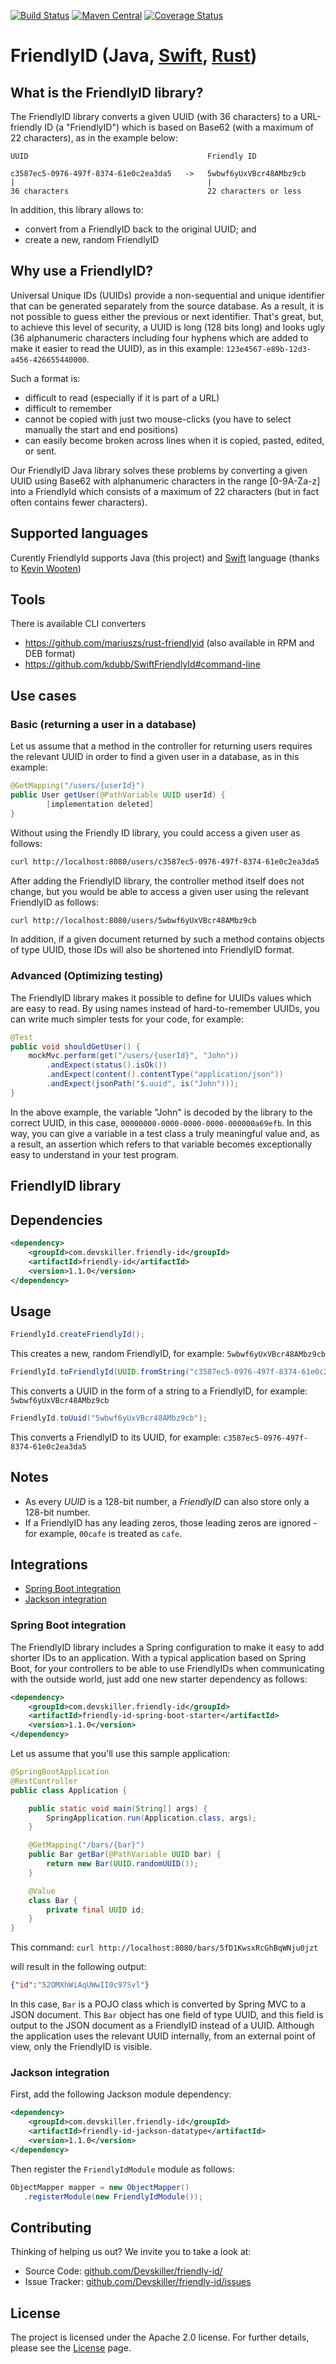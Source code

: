 [![Build Status](https://travis-ci.org/Devskiller/friendly-id.svg?branch=master)](https://travis-ci.org/Devskiller/friendly-id)  [![Maven Central](https://maven-badges.herokuapp.com/maven-central/com.devskiller.friendly-id/friendly-id/badge.svg)](https://maven-badges.herokuapp.com/maven-central/com.devskiller.friendly-id/friendly-id)  [![Coverage Status](https://coveralls.io/repos/github/Devskiller/friendly-id/badge.svg?branch=master)](https://coveralls.io/github/Devskiller/friendly-id?branch=master)

FriendlyID (Java, [Swift](https://github.com/kdubb/SwiftFriendlyId), [Rust](https://github.com/mariuszs/friendly_id)) 
==


What is the FriendlyID library?
--
The FriendlyID library converts a given UUID (with 36 characters) to a URL-friendly ID (a "FriendlyID") which is based on Base62 (with a maximum of 22 characters), as in the example below:


    UUID                                        Friendly ID
    
    c3587ec5-0976-497f-8374-61e0c2ea3da5   ->   5wbwf6yUxVBcr48AMbz9cb
    |                                           |                              
    36 characters                               22 characters or less

In addition, this library allows to:
 

* convert from a FriendlyID back to the original UUID; and
* create a new, random FriendlyID

Why use a FriendlyID?
--
Universal Unique IDs (UUIDs) provide a non-sequential and unique identifier that can be generated separately from the source database. As a result, it is not possible to guess either the previous or next identifier. That's great, but, to achieve this level of security, a UUID is long (128 bits long) and looks ugly (36 alphanumeric characters including four hyphens which are added to make it easier to read the UUID), as in this example: `123e4567-e89b-12d3-a456-426655440000`.

Such a format is:

* difficult to read (especially if it is part of a URL)
* difficult to remember
* cannot be copied with just two mouse-clicks (you have to select manually the start and end positions)
* can easily become broken across lines when it is copied, pasted, edited, or sent.


Our FriendlyID Java library solves these problems by converting a given UUID using Base62 with alphanumeric characters in the range [0-9A-Za-z] into a FriendlyId which consists of a maximum of 22 characters (but in fact often contains fewer characters).

Supported languages
--

Curently FriendlyId supports Java (this project) and [Swift](https://github.com/kdubb/SwiftFriendlyId) language (thanks to [Kevin Wooten](https://github.com/kdubb)) 

Tools
--

There is available CLI converters

* https://github.com/mariuszs/rust-friendlyid (also available in RPM and DEB format)
* https://github.com/kdubb/SwiftFriendlyId#command-line

## Use cases

### Basic (returning a user in a database)


Let us assume that a method in the controller for returning users requires the relevant UUID in order to find a given user in a database, as in this example:

```java
@GetMapping("/users/{userId}") 
public User getUser(@PathVariable UUID userId) {
        [implementation deleted]
}
```

Without using the Friendly ID library, you could access a given user as follows:

```bash
curl http://localhost:8080/users/c3587ec5-0976-497f-8374-61e0c2ea3da5
```


After adding the FriendlyID library, the controller method itself does not change, but you would be able to access a given user using the relevant FriendlyID as follows: 

```bash
curl http://localhost:8080/users/5wbwf6yUxVBcr48AMbz9cb
```



In addition, if a given document returned by such a method contains objects of type UUID, those IDs will also be shortened into FriendlyID format.


### Advanced (Optimizing testing)

 
 The FriendlyID library makes it possible to define for UUIDs values which are easy to read. By using names instead of hard-to-remember UUIDs, you can write much simpler tests for your code, for example:
 
```java
@Test 
public void shouldGetUser() { 
    mockMvc.perform(get("/users/{userId}", "John")) 
        .andExpect(status().isOk()) 
        .andExpect(content().contentType("application/json")) 
        .andExpect(jsonPath("$.uuid", is("John"))); 
} 
```

In the above example, the variable "John" is decoded by the library to the correct UUID, in this case, `00000000-0000-0000-0000-000000a69efb`. In this way, you can give a variable in a test class a truly meaningful value and, as a result, an assertion which refers to that variable becomes exceptionally easy to understand in your test program.


FriendlyID library 
--

Dependencies
---

```xml
<dependency>
    <groupId>com.devskiller.friendly-id</groupId>
    <artifactId>friendly-id</artifactId>
    <version>1.1.0</version>
</dependency>
```

Usage
---

```java
FriendlyId.createFriendlyId();
```

This creates a new, random FriendlyID, for example: `5wbwf6yUxVBcr48AMbz9cb`

```java
FriendlyId.toFriendlyId(UUID.fromString("c3587ec5-0976-497f-8374-61e0c2ea3da5"));
```

This converts a UUID in the form of a string to a FriendlyID, for example: `5wbwf6yUxVBcr48AMbz9cb`


 ```java
FriendlyId.toUuid("5wbwf6yUxVBcr48AMbz9cb");
```

This converts a FriendlyID to its UUID, for example: `c3587ec5-0976-497f-8374-61e0c2ea3da5`


Notes
--
	
* As every *UUID* is a 128-bit number, a *FriendlyID* can also store only a 128-bit number.
* If a FriendlyID has any leading zeros, those leading zeros are ignored - for example, `00cafe` is treated as `cafe`.


## Integrations


- [Spring Boot integration](#Spring-Boot-integration)
- [Jackson integration ](#Jackson-integration)

### Spring Boot integration

The FriendlyID library includes a Spring configuration to make it easy to add shorter IDs to an application. With a typical application based on Spring Boot, for your controllers to be able to use FriendlyIDs when communicating with the outside world, just add one new starter dependency as follows:

```xml
<dependency>
    <groupId>com.devskiller.friendly-id</groupId>
    <artifactId>friendly-id-spring-boot-starter</artifactId>
    <version>1.1.0</version>
</dependency>
```
    
Let us assume that you'll use this sample application:

```java
@SpringBootApplication
@RestController
public class Application {

    public static void main(String[] args) {
        SpringApplication.run(Application.class, args);
    }

    @GetMapping("/bars/{bar}")
    public Bar getBar(@PathVariable UUID bar) {
        return new Bar(UUID.randomUUID());
    }

    @Value
    class Bar {
        private final UUID id;
    }
}  
```   
    
This command: `curl http://localhost:8080/bars/5fD1KwsxRcGhBqWNju0jzt` 

will result in the following output: 
```json
{"id":"52OMXhWiAqUWwII0c97Svl"}
```    

In this case, `Bar` is a POJO class which is converted by Spring MVC to a JSON document. This `Bar` object has one field of type UUID, and this field is output to the JSON document as a FriendlyID instead of a UUID. Although the application uses the relevant UUID internally, from an external point of view, only the FriendlyID is visible.    

### Jackson integration    


First, add the following Jackson module dependency:
```xml
<dependency>
    <groupId>com.devskiller.friendly-id</groupId>
    <artifactId>friendly-id-jackson-datatype</artifactId>
    <version>1.1.0</version>
</dependency>
```
Then register the `FriendlyIdModule` module as follows:

```java
ObjectMapper mapper = new ObjectMapper()
   .registerModule(new FriendlyIdModule());
```

Contributing
----------

Thinking of helping us out? We invite you to take a look at:

- Source Code: [github.com/Devskiller/friendly-id/](github.com/Devskiller/friendly-id/)
- Issue Tracker: [github.com/Devskiller/friendly-id/issues](github.com/Devskiller/friendly-id/issues)


License
-------

The project is licensed under the Apache 2.0 license.
For further details, please see the [License](/LICENSE/) page. 
